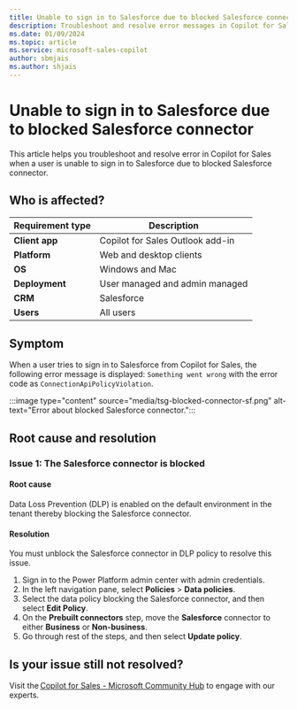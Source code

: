 ```yaml
---
title: Unable to sign in to Salesforce due to blocked Salesforce connector
description: Troubleshoot and resolve error messages in Copilot for Sales when a user is unable to sign in to Salesforce due to blocked Salesforce connector.
ms.date: 01/09/2024
ms.topic: article
ms.service: microsoft-sales-copilot
author: sbmjais
ms.author: shjais
---
```


# Unable to sign in to Salesforce due to blocked Salesforce connector

This article helps you troubleshoot and resolve error in Copilot for Sales when a user is unable to sign in to Salesforce due to blocked Salesforce connector.

## Who is affected?

| Requirement type |Description  |
|---------|---------|
|**Client app**     |  Copilot for Sales Outlook add-in        |
|**Platform**     | Web and desktop clients         |
|**OS**     | Windows and Mac         |
|**Deployment**     | User managed and admin managed       |
|**CRM**     | Salesforce        |
|**Users**     | All users  |

## Symptom

When a user tries to sign in to Salesforce from Copilot for Sales, the following error message is displayed: `Something went wrong` with the error code as `ConnectionApiPolicyViolation`.

:::image type="content" source="media/tsg-blocked-connector-sf.png" alt-text="Error about blocked Salesforce connector.":::

## Root cause and resolution

### Issue 1: The Salesforce connector is blocked

#### Root cause

Data Loss Prevention (DLP) is enabled on the default environment in the tenant thereby blocking the Salesforce connector.

#### Resolution

You must unblock the Salesforce connector in DLP policy to resolve this issue.

1. Sign in to the Power Platform admin center with admin credentials.
1. In the left navigation pane, select **Policies** > **Data policies**.
1. Select the data policy blocking the Salesforce connector, and then select **Edit Policy**.
1. On the **Prebuilt connectors** step, move the **Salesforce** connector to either **Business** or **Non-business**.
1. Go through rest of the steps, and then select **Update policy**.

## Is your issue still not resolved?

Visit the [Copilot for Sales - Microsoft Community Hub](https://techcommunity.microsoft.com/t5/viva-sales/bd-p/VivaSales) to engage with our experts.